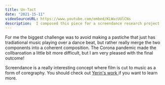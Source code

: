 ```yaml
---
title: Un-Tact
date: "2021-15-11"
videoSourceURL: https://www.youtube.com/embed/KLWxcUUlCNs
description:  I composed this piece for a screendance research project by contemporary dancer and coreographer Yerin Lee. The idea was to mix traditional Korean rhythms with contemporary electronic dance music.
---
```


For me the biggest challenge was to avoid making a pastiche that just has tradiational music playing over a dance beat, but rather really merge the two components into a coherent composition. The Corona pandemic made the collbaroation a little bit more difficult, but I am very pleased with the final outcome!

Screendance is a really interesting concept where film is cut to music as a form of coregraphy. You should check out  <a rel="noopener noreferrer" target="_blank" href="https://yenndance3639.wixsite.com/yenndance/research">Yerin's work </a> if you want to learn more.
